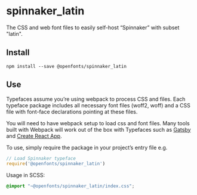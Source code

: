 
# spinnaker_latin

The CSS and web font files to easily self-host “Spinnaker” with subset "latin".

## Install

`npm install --save @openfonts/spinnaker_latin`

## Use

Typefaces assume you’re using webpack to process CSS and files. Each typeface
package includes all necessary font files (woff2, woff) and a CSS file with
font-face declarations pointing at these files.

You will need to have webpack setup to load css and font files. Many tools built
with Webpack will work out of the box with Typefaces such as [Gatsby](https://github.com/gatsbyjs/gatsby)
and [Create React App](https://github.com/facebookincubator/create-react-app).

To use, simply require the package in your project’s entry file e.g.

```javascript
// Load Spinnaker typeface
require('@openfonts/spinnaker_latin')
```

Usage in SCSS:
```scss
@import "~@openfonts/spinnaker_latin/index.css";
```
